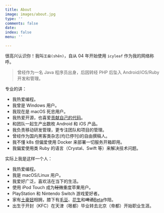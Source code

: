 ```yaml
---
title: About
image: images/about.jpg
type: ''
comments: false
date:
index: false
menu: ''

---
```

很高兴认识你！我叫`王燊(shēn)`，自从 04 年开始使用 `icyleaf` 作为我的网络称呼。

> 曾经作为一名 Java 程序员出身，后因转经 PHP 后坠入 Android/iOS/Ruby 开发和管理。

专业的讲：

* 我热爱编程。
* 我曾是 Windows 用户。
* 我现在是 macOS 死忠用户。
* 我热爱开源，也喜爱[贡献自己的代码](https://github.com/icyleaf)。
* 和团队一起生产出数枚 Android 和 iOS 产品。
* 我负责移动研发管理，更专注团队和项目的管理。
* 曾经作为国内黑客类杂志(均已停刊)的自由撰稿人。
* 我不懂 k8s 但偏爱使用 Docker 来部署一切服务开箱即用。
* 我偏爱使用类 Ruby 的语言（Crystal、Swift 等）来解决技术问题。

实际上我是这样一个人：

* 我热爱编程。
* 我是 macOS/Linux 用户。
* 我爱好广泛，喜欢活在当下的生活。
* 使用 iPod Touch 成为~~轻微~~重度苹果用户。
* PlayStation 和 Nintendo Switch 游戏爱好者。
* 家有[土豪妞](https://www.instagram.com/p/7X9ps_LOrw/?taken-by=icyleaf)相拥，膝下有[毛豆](https://www.instagram.com/p/BGW2NytLOkc/?taken-by=icyleaf)、[花生](https://www.instagram.com/p/BLvgcmwB1xJ/?taken-by=icyleaf)和~~啤酒~~[Beta](https://www.instagram.com/p/BdZii7VD8Sn/?taken-by=icyleaf)作陪。
* 出生于开封（KFC）在天津（哏都）毕业转去北京（帝都）开始职业生涯。
